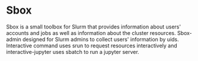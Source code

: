 # Sbox

Sbox is a small toolbox for Slurm that provides information about users' accounts and jobs as well as information about the cluster resources. Sbox-admin designed for Slurm admins to collect users' information by uids. Interactive command uses srun to request resources interactively and interactive-jupyter uses sbatch to run a jupyter server.


